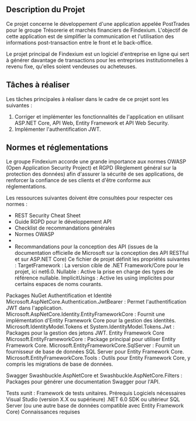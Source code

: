 ## Description du Projet

Ce projet concerne le développement d'une application appelée PostTrades pour le groupe Trésorerie et marchés financiers de Findexium. L'objectif de cette application est de simplifier la communication et l'utilisation des informations post-transaction entre le front et le back-office.

Le projet principal de Findexium est un logiciel d'entreprise en ligne qui sert à générer davantage de transactions pour les entreprises institutionnelles à revenu fixe, qu'elles soient vendeuses ou acheteuses.

## Tâches à réaliser

Les tâches principales à réaliser dans le cadre de ce projet sont les suivantes :

1. Corriger et implémenter les fonctionnalités de l'application en utilisant ASP.NET Core, API Web, Entity Framework et API Web Security.
2. Implémenter l'authentification JWT.

## Normes et réglementations

Le groupe Findexium accorde une grande importance aux normes OWASP (Open Application Security Project) et RGPD (Règlement général sur la protection des données) afin d'assurer la sécurité de ses applications, de renforcer la confiance de ses clients et d'être conforme aux réglementations.

Les ressources suivantes doivent être consultées pour respecter ces normes :

- REST Security Cheat Sheet
- Guide RGPD pour le développement API
- Checklist de recommandations générales
- Normes OWASP
-
- Recommandations pour la conception des API (issues de la documentation officielle de Microsoft sur la conception des API RESTful et sur ASP.NET Core)
Ce fichier de projet définit les propriétés suivantes :
TargetFramework : La version cible de .NET Framework/Core pour le projet, ici net6.0.
Nullable : Active la prise en charge des types de référence nullable.
ImplicitUsings : Active les using implicites pour certains espaces de noms courants.

Packages NuGet
Authentification et Identité
Microsoft.AspNetCore.Authentication.JwtBearer : Permet l'authentification JWT dans l'application.
Microsoft.AspNetCore.Identity.EntityFrameworkCore : Fournit une implémentation d'Entity Framework Core pour la gestion des identités.
Microsoft.IdentityModel.Tokens et System.IdentityModel.Tokens.Jwt : Packages pour la gestion des jetons JWT.
Entity Framework Core
Microsoft.EntityFrameworkCore : Package principal pour utiliser Entity Framework Core.
Microsoft.EntityFrameworkCore.SqlServer : Fournit un fournisseur de base de données SQL Server pour Entity Framework Core.
Microsoft.EntityFrameworkCore.Tools : Outils pour Entity Framework Core, y compris les migrations de base de données.

Swagger
Swashbuckle.AspNetCore et Swashbuckle.AspNetCore.Filters : Packages pour générer une documentation Swagger pour l'API.

Tests
xunit : Framework de tests unitaires.
Prérequis
Logiciels nécessaires
Visual Studio (version X.X ou supérieure)
.NET 6.0 SDK ou ultérieur
SQL Server (ou une autre base de données compatible avec Entity Framework Core)
Connaissances requises

